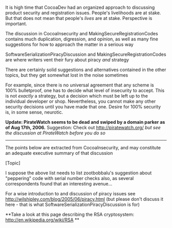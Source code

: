 

It is high time that CocoaDev had an organized approach to discussing product security and registration issues. People's livelihoods are at stake. But that does not mean that people's *lives* are at stake. Perspective is important.

The discussion in CocoaInsecurity and MakingSecureRegistrationCodes contains much duplication, digression, and opinion, as well as many fine suggestions for how to approach the matter in a serious way

SoftwareSerializationPiracyDiscussion and MakingSecureRegistrationCodes are where writers vent their fury about piracy *and* strategy

There are certainly solid suggestions and alternatives contained in the other topics, but they get somewhat lost in the noise sometimes

For example, since there is no universal agreement that any scheme is 100% bulletproof, one has to decide what level of insecurity to accept. This is not *exactly* a strategy, but a decision which must be left up to the individual developer or shop. Nevertheless, you cannot make any other security decisions until you have made that one. Desire for 100% security is, in some sense, neurotic.

**Update: PirateWatch seems to be dead and swiped by a domain parker as of Aug 17th, 2006.** Suggestion: Check out http://piratewatch.org/
*but see the discussion at PirateWatch before you do so*

----

The points below are extracted from CocoaInsecurity, and may constitute an adequate executive summary of that discussion

[Topic]

I suppose the above list needs to list zootbobbalu's suggestion about "peppering" code with serial number checks also, as
several correspondents found that an interesting avenue...

For a wise introduction to and discussion of piracy issues see  http://wilshipley.com/blog/2005/06/piracy.html
(but please don't discuss it here - that is what SoftwareSerializationPiracyDiscussion is for)

**Take a look at this page describing the RSA cryptosystem: http://en.wikipedia.org/wiki/RSA **
